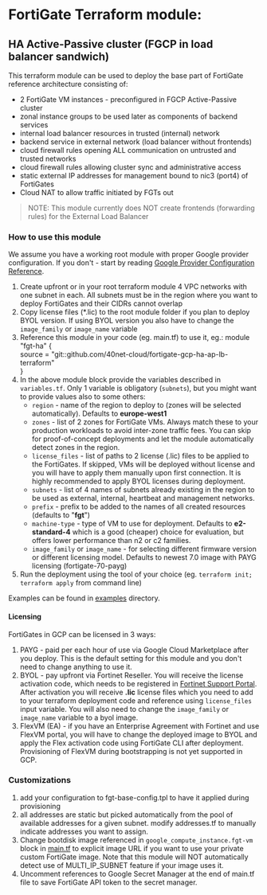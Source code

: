 # FortiGate Terraform module:
## HA Active-Passive cluster (FGCP in load balancer sandwich)

This terraform module can be used to deploy the base part of FortiGate reference architecture consisting of:
- 2 FortiGate VM instances - preconfigured in FGCP Active-Passive cluster
- zonal instance groups to be used later as components of backend services
- internal load balancer resources in trusted (internal) network
- backend service in external network (load balancer without frontends)
- cloud firewall rules opening ALL communication on untrusted and trusted networks
- cloud firewall rules allowing cluster sync and administrative access
- static external IP addresses for management bound to nic3 (port4) of FortiGates
- Cloud NAT to allow traffic initiated by FGTs out

> NOTE: This module currently does NOT create frontends (forwarding rules) for the External Load Balancer

### How to use this module
We assume you have a working root module with proper Google provider configuration. If you don't - start by reading [Google Provider Configuration Reference](https://registry.terraform.io/providers/hashicorp/google/latest/docs/guides/provider_reference).

1. Create upfront or in your root terraform module 4 VPC networks with one subnet in each. All subnets must be in the region where you want to deploy FortiGates and their CIDRs cannot overlap
1. Copy license files (*.lic) to the root module folder if you plan to deploy BYOL version. If using BYOL version you also have to change the `image_family` or `image_name` variable
1. Reference this module in your code (eg. main.tf) to use it, eg.:
    module "fgt-ha" {  
      source = "git::github.com/40net-cloud/fortigate-gcp-ha-ap-lb-terraform"  
    }
1. In the above module block provide the variables described in `variables.tf`. Only 1 variable is obligatory (`subnets`), but you might want to provide values also to some others:
    - `region` - name of the region to deploy to (zones will be selected automatically). Defaults to **europe-west1**
    - `zones` - list of 2 zones for FortiGate VMs. Always match these to your production workloads to avoid inter-zone traffic fees. You can skip for proof-of-concept deployments and let the module automatically detect zones in the region.
    - `license_files` - list of paths to 2 license (.lic) files to be applied to the FortiGates. If skipped, VMs will be deployed without license and you will have to apply them manually upon first connection. It is highly recommended to apply BYOL licenses during deployment.
    - `subnets` - list of 4 names of subnets already existing in the region to be used as external, internal, heartbeat and management networks.
    - `prefix` - prefix to be added to the names of all created resources (defaults to "**fgt**")
    - `machine-type` - type of VM to use for deployment. Defaults to **e2-standard-4** which is a good (cheaper) choice for evaluation, but offers lower performance than n2 or c2 families.
    - `image_family` or `image_name` - for selecting different firmware version or different licensing model. Defaults to newest 7.0 image with PAYG licensing (fortigate-70-payg)
1. Run the deployment using the tool of your choice (eg. `terraform init; terraform apply` from command line)

Examples can be found in [examples](examples) directory.

#### Licensing
FortiGates in GCP can be licensed in 3 ways:
1. PAYG - paid per each hour of use via Google Cloud Marketplace after you deploy. This is the default setting for this module and you don't need to change anything to use it.
2. BYOL - pay upfront via Fortinet Reseller. You will receive the license activation code, which needs to be registered in [Fortinet Support Portal](https://support.fortinet.com). After activation you will receive **.lic** license files which you need to add to your terraform deployment code and reference using `license_files` input variable. You will also need to change the `image_family` or `image_name` variable to a byol image.
3. FlexVM (EA) - if you have an Enterprise Agreement with Fortinet and use FlexVM portal, you will have to change the deployed image to BYOL and apply the Flex activation code using FortiGate CLI after deployment. Provisioning of FlexVM during bootstrapping is not yet supported in GCP.

### Customizations
1. add your configuration to fgt-base-config.tpl to have it applied during provisioning
1. all addresses are static but picked automatically from the pool of available addresses for a given subnet. modify addresses.tf to manually indicate addresses you want to assign.
1. Change bootdisk image referenced in `google_compute_instance.fgt-vm` block in [main.tf](main.tf) to explicit image URL if you want to use your private custom FortiGate image. Note that this module will NOT automatically detect use of MULTI_IP_SUBNET feature if your image uses it.
1. Uncomment references to Google Secret Manager at the end of main.tf file to save FortiGate API token to the secret manager.
